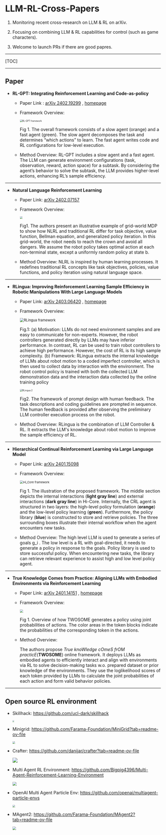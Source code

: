 

# LLM-RL-Cross-Papers

1. Monitoring recent cross-research on LLM &amp; RL on arXiv.
2. Focusing on combining LLM & RL capabilities for control (such as game characters).

3. Welcome to launch PRs if there are good papres.

***

[TOC]



***

## Paper



- **RL-GPT: Integrating Reinforcement Learning and Code-as-policy**

    - Paper Link : [arXiv 2402.19299](https://arxiv.org/abs/2402.19299) ,  [homepage](https://sites.google.com/view/rl-gpt/)

    - Framework Overview: 

        <img src="./images/RL-GPT framework.png" alt="RL-GPT framework" style="zoom: 50%;" />

        Fig 1.  The overall framework consists of a slow agent (orange) and a fast agent (green). The slow agent decomposes the task and determines “which actions” to learn. The fast agent writes code and RL configurations for low-level execution.

    - Method Overview:  RL-GPT includes a slow agent and a fast agent.  The LLM can generate environment configurations (task, observation, reward, action space) for a subtask. By considering the agent’s behavior to solve the subtask, the LLM provides higher-level actions, enhancing RL’s sample efficiency.


***

- **Natural Language Reinforcement Learning**
  - Paper Link: [arXiv 2402.07157](https://arxiv.org/abs/2402.07157) 

  - Framework Overview: 

      <img src="./images/NLRL.png" style="zoom:50%;" />

      Fig1. The authors present an illustrative example of grid-world MDP to show how NLRL and traditional RL differ for task objective, value function, Bellman equation, and generalized policy iteration. In this grid-world, the robot needs to reach the crown and avoid all dangers. We assume the robot policy takes optimal action at each non-terminal state, except a uniformly random policy at state b.

  - Method Overview: NLRL is inspired by human learning processes. It redefines traditional RL concepts like task objectives, policies, value functions, and policy iteration using natural language space. 

***

- **RLingua: Improving Reinforcement Learning Sample Efficiency in Robotic Manipulations With Large Language Models**
  - Paper Link: [arXiv 2403.06420](https://arxiv.org/abs/2403.06420) , [homepage](https://rlingua.github.io/)
  
  - Framework Overview:
  
      <img src="./images/RLingua framework.png" alt="RLingua framework" style="zoom: 80%;" />
  
      Fig.1:  (a) Motivation: LLMs do not need environment samples and are easy to communicate for non-experts. However, the robot controllers generated directly by LLMs may have inferior performance. In contrast, RL can be used to train robot controllers to achieve high performance. However, the cost of RL is its high sample complexity. (b) Framework: RLingua extracts the internal knowledge of LLMs about robot motion to a coded imperfect controller, which is then used to collect data by interaction with the environment. The robot control policy is trained with both the collected LLM demonstration data and the interaction data collected by the online training policy
  
      <img src="./images/RLingua 2.png" alt="RLingua 2" style="zoom:50%;" />
  
      Fig2. The framework of prompt design with human feedback. The task descriptions and coding guidelines are prompted in sequence. The human feedback is provided after observing the preliminary LLM controller execution process on the robot.
  
  - Method Overview: RLingua is the combination of LLM Controller & RL. It extracts the LLM's knowledge about robot motion to improve the sample efficiency of RL.  

***

- **Hierarchical Continual Reinforcement Learning via Large Language Model**

    - Paper Link: [arXiv 2401.15098](https://arxiv.org/abs/2401.15098)

    - Framework Overview:

      <img src="images/Hi_Core framework.png" alt="Hi_Core framework" style="zoom:67%;" />

      Fig 1. The illustration of the proposed framework. The middle section depicts the internal interactions (**light gray line**) and external interactions (**dark gray line**) in Hi-Core. Internally, the CRL agent is structured in two layers: the high-level policy formulation (**orange**) and the low-level policy learning (**green**). Furthermore, the policy library (**blue**) is constructed to store and retrieve policies. The three surrounding boxes illustrate their internal workflow when the agent encounters new tasks.

    - Method Overview: The high level LLM is used to generate a series of goals g_i . The low level is a RL with goal-directed, it needs to generate a policy in response to the goals. Policy library is used to store successful policy. When encountering new tasks, the library can retrieve relevant experience to assist high and low level policy agent.

***

- **True Knowledge Comes from Practice: Aligning LLMs with Embodied Environments via Reinforcement Learning**

    - Paper Link: [arXiv 2401.14151](https://arxiv.org/abs/2401.14151) , [homepage](https://github.com/WeihaoTan/TWOSOME)

    - Framework Overview: 

        <img src="./images/TWOSOME framework.png" style="zoom: 67%;" />

        Fig 1. Overview of how TWOSOME generates a policy using joint probabilities of actions. The color areas in the token blocks indicate the probabilities of the corresponding token in the actions.

    - Method Overview: 

        The authors propose *True knoWledge cOmeS frOM practicE*(**TWOSOME**) online framework. It deploys LLMs as embodied agents to efficiently interact and align with environments via RL to solve decision-making tasks w.o. prepared dataset or prior knowledge of the environments. They use the loglikelihood scores of each token provided by LLMs to calculate the joint probabilities of each action and form valid behavior policies.

***

## Open source RL environment 

- Skillhack: https://github.com/ucl-dark/skillhack

    <img src="./images/skillshack.png" style="zoom: 33%;" />

- Minigrid: https://github.com/Farama-Foundation/MiniGrid?tab=readme-ov-file

    <img src="./images/door-key-curriculum.gif" style="zoom: 50%;" />

- Crafter: https://github.com/danijar/crafter?tab=readme-ov-file

    ![](./images/crafter.gif)

- Multi Agent RL Environment: https://github.com/Bigpig4396/Multi-Agent-Reinforcement-Learning-Environment

    <img src="./images/MultiAgentRLenvDrones.gif" style="zoom:80%;" />

- OpenAI Multi Agent Particle Env: https://github.com/openai/multiagent-particle-envs

    <img src="./images/MultiAgentParticle.gif" style="zoom: 50%;" />

- MAgent2: https://github.com/Farama-Foundation/MAgent2?tab=readme-ov-file

    <img src="./images/MAgent.gif" style="zoom: 67%;" />
